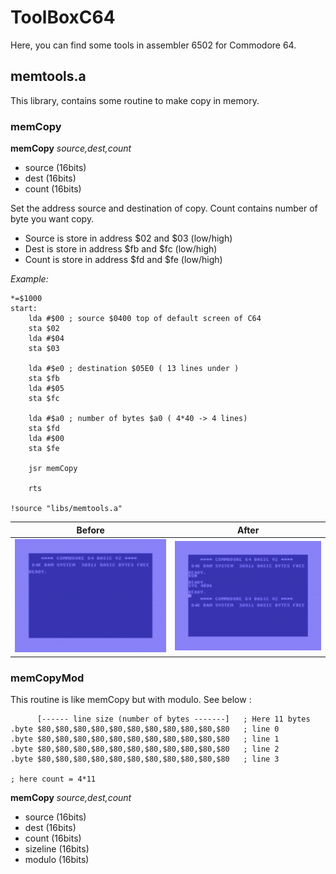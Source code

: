 # ToolBoxC64

Here, you can find some tools in assembler 6502 for Commodore 64.

## memtools.a 

This library, contains some routine to make copy in memory. 

### memCopy

**memCopy** *source,dest,count*

- source (16bits) 
- dest   (16bits)
- count  (16bits)

Set the address source and destination of copy. Count contains number of byte you want copy. 

- Source is store in address $02 and $03 (low/high)
- Dest is store in address $fb and $fc (low/high)
- Count is store in address $fd and $fe (low/high)

*Example:*
```
*=$1000
start:
	lda #$00 ; source $0400 top of default screen of C64
	sta $02
	lda #$04
	sta $03

	lda #$e0 ; destination $05E0 ( 13 lines under ) 
	sta $fb
	lda #$05
	sta $fc 

	lda #$a0 ; number of bytes $a0 ( 4*40 -> 4 lines)
	sta $fd
	lda #$00
	sta $fe

	jsr memCopy

	rts

!source "libs/memtools.a"
```
  Before | After
------------ | -------------
![Alt Text](https://github.com/beddy70/ToolBoxC64/blob/main/memtool1.png) | ![Alt Text](https://github.com/beddy70/ToolBoxC64/blob/main/memtool2.png)

  
  
### memCopyMod

This routine is like memCopy but with modulo. See below :  

```
      [------ line size (number of bytes -------]   ; Here 11 bytes
.byte $80,$80,$80,$80,$80,$80,$80,$80,$80,$80,$80   ; line 0
.byte $80,$80,$80,$80,$80,$80,$80,$80,$80,$80,$80   ; line 1
.byte $80,$80,$80,$80,$80,$80,$80,$80,$80,$80,$80   ; line 2
.byte $80,$80,$80,$80,$80,$80,$80,$80,$80,$80,$80   ; line 3

; here count = 4*11

```
**memCopy** *source,dest,count*

- source   (16bits) 
- dest     (16bits)
- count    (16bits)
- sizeline (16bits)
- modulo   (16bits)















